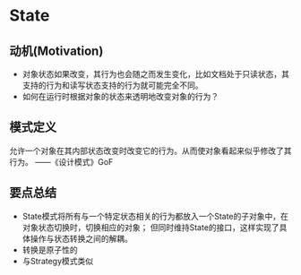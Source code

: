 # State

## 动机(Motivation)

+ 对象状态如果改变，其行为也会随之而发生变化，比如文档处于只读状态，其支持的行为和读写状态支持的行为就可能完全不同。
+ 如何在运行时根据对象的状态来透明地改变对象的行为？

## 模式定义

允许一个对象在其内部状态改变时改变它的行为。从而使对象看起来似乎修改了其行为。
——《设计模式》GoF

## 要点总结

+ State模式将所有与一个特定状态相关的行为都放入一个State的子对象中，在对象状态切换时，切换相应的对象；
但同时维持State的接口，这样实现了具体操作与状态转换之间的解耦。
+ 转换是原子性的
+ 与Strategy模式类似
